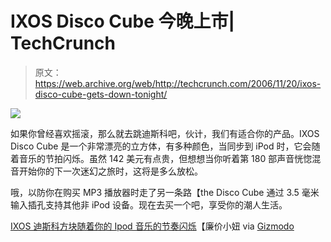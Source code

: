 # IXOS Disco Cube 今晚上市| TechCrunch

> 原文：<https://web.archive.org/web/http://techcrunch.com/2006/11/20/ixos-disco-cube-gets-down-tonight/>

![](img/a0415398c4ccdf5d528485d0084308ec.png)

如果你曾经喜欢摇滚，那么就去跳迪斯科吧，伙计，我们有适合你的产品。IXOS Disco Cube 是一个非常漂亮的立方体，有多种颜色，当同步到 iPod 时，它会随着音乐的节拍闪烁。虽然 142 美元有点贵，但想想当你听着第 180 部声音恍惚混音开始你的下一次迷幻之旅时，这将是多么放松。

哦，以防你在购买 MP3 播放器时走了另一条路【the Disco Cube 通过 3.5 毫米输入插孔支持其他非 iPod 设备。现在去买一个吧，享受你的潮人生活。

[IXOS 迪斯科方块随着你的 Ipod 音乐的节奏闪烁](https://web.archive.org/web/20140529155521/http://www.chipchick.com/2006/11/ixos_disco_cube.html)【廉价小妞 via [Gizmodo](https://web.archive.org/web/20140529155521/http://www.gizmodo.com/)